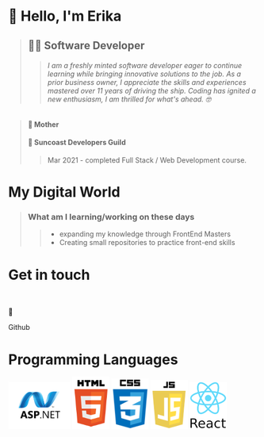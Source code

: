 # :wave: Hello, I'm Erika 
> ## :woman_technologist: **Software Developer**  
>> ###### I am a freshly minted software developer eager to continue learning while bringing innovative solutions to the job. As a prior business owner, I appreciate the skills and experiences mastered over 11 years of driving the ship. Coding has ignited a new enthusiasm, I am thrilled for what's ahead. :nerd_face:

> #### :woman: Mother 
> #### :school: Suncoast Developers Guild
>>Mar 2021 - completed Full Stack / Web Development course.

# **My Digital World** 
>
>### What am I learning/working on these days
>> - expanding my knowledge through FrontEnd Masters
>> - Creating small repositories to practice front-end skills

# **Get in touch**
<img scr="https://github.com/ERIKASTIGLEMAN/ERIKASTIGLEMAN/blob/trunk/Images/link%20logo.png">

:email:

Github

# **Programming Languages**
<img src="https://github.com/ERIKASTIGLEMAN/ERIKASTIGLEMAN/blob/trunk/Images/asp.net-border.png" width="125"> <img src="https://github.com/ERIKASTIGLEMAN/ERIKASTIGLEMAN/blob/trunk/Images/HTML.png" width="75">  <img src="https://github.com/ERIKASTIGLEMAN/ERIKASTIGLEMAN/blob/trunk/Images/CSS.png" width="75">  <img src="https://github.com/ERIKASTIGLEMAN/ERIKASTIGLEMAN/blob/trunk/Images/JS.png" width="75">  <img src="https://github.com/ERIKASTIGLEMAN/ERIKASTIGLEMAN/blob/trunk/Images/REACT.png" width="75">




